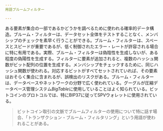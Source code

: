 ```yaml
---
用語ブルームフィルター

---
```

ある要素が集合の一部であるかどうかを調べるために使われる確率的データ構造。ブルーム・フィルターは、データセット全体をテストすることなく、メンバシップのチェックを素早く行うことができる。ブルーム・フィルターは、スペースとスピードが重要であるが、低く制御されたエラー・レートが許容される場合に特に有用である。実際、ブルーム・フィルターは偽陰性を生成しないが、ある程度の偽陽性を生成する。フィルターに要素が追加されると、複数のハッシュ関数がビット配列の位置を生成する。メンバシップをチェックするために、同じハッシュ関数が使われる。対応するビットがすべてセットされていれば、その要素はおそらく集合に含まれるが、誤検出のリスクがある。ブルーム・フィルターは、データベースやネットワークの分野で広く使われている。グーグルが圧縮データベース管理システム*BigTable*に使用していることはよく知られている。ビットコインのプロトコルでは、特にBIP37に従ってSPVウォレットに使用されている。

> ビットコイン取引の文脈でブルームフィルターの使用について特に話す場合、「トランザクション・ブルーム・フィルタリング」という用語が使われることがある。
